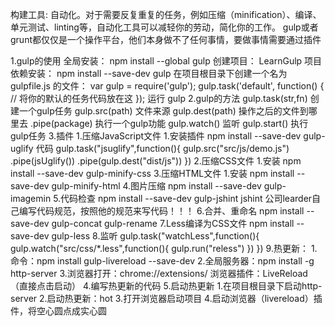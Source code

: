 构建工具:
  自动化。对于需要反复重复的任务，例如压缩（minification）、编译、单元测试、linting等，自动化工具可以减轻你的劳动，简化你的工作。
  gulp或者grunt都仅仅是一个操作平台，他们本身做不了任何事情，要做事情需要通过插件

1.gulp的使用
  全局安装：
      npm install --global gulp
  创建项目：
      LearnGulp
  项目依赖安装：
      npm install --save-dev gulp
  在项目根目录下创建一个名为 gulpfile.js 的文件：
      var gulp = require('gulp');
      gulp.task('default', function() {
      // 将你的默认的任务代码放在这
      });
  运行
      gulp
2.gulp的方法
  gulp.task(str,fn)
    创建一个gulp任务
  gulp.src(path)
    文件来源
  gulp.dest(path)
    操作之后的文件到哪里去
  .pipe(package)
    执行一个gulp功能
  gulp.watch()
    监听
  gulp.start()
    执行gulp任务
3.插件
  1.压缩JavaScript文件
    1.安装插件
      npm install --save-dev gulp-uglify
      代码
      gulp.task("jsuglify",function(){
        gulp.src("src/js/demo.js")
            .pipe(jsUglify())
            .pipe(gulp.dest("dist/js"))
      })
  2.压缩CSS文件
    1.安装
      npm install --save-dev gulp-minify-css
  3.压缩HTML文件
    1.安装
      npm install --save-dev gulp-minify-html
  4.图片压缩
    npm install --save-dev gulp-imagemin
  5.代码检查
    npm install --save-dev gulp-jshint jshint
    公司learder自己编写代码规范，按照他的规范来写代码！！！
  6.合并、重命名
    npm install --save-dev gulp-concat gulp-rename
  7.Less编译为CSS文件
    npm install --save-dev gulp-less
  8.监听
    gulp.task("watchLess",function(){
      gulp.watch("src/css/*.less",function(){
        gulp.run("reless")
      })
    })
  9.热更新：
    1.命令：npm install gulp-livereload --save-dev
    2.全局服务器：npm install -g http-server
    3.浏览器打开：chrome://extensions/ 浏览器插件：LiveReload （直接点击启动）
    4.编写热更新的代码
    5.启动热更新
      1.在项目根目录下启动http-server
      2.启动热更新：hot
      3.打开浏览器启动项目
      4.启动浏览器（livereload）插件，将空心圆点成实心圆
